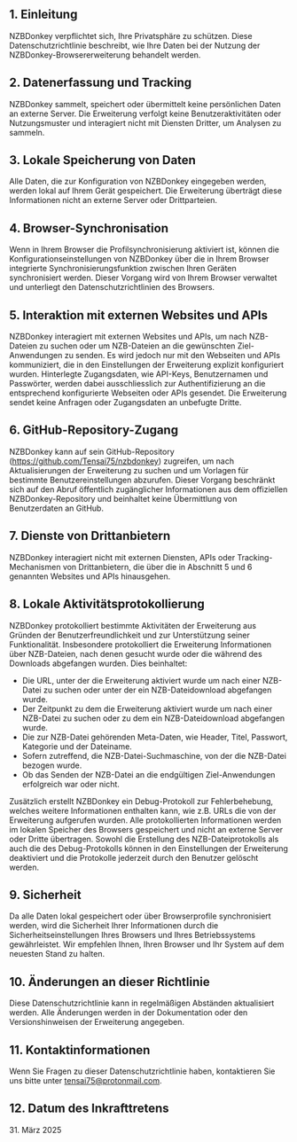 ## 1. Einleitung

NZBDonkey verpflichtet sich, Ihre Privatsphäre zu schützen. Diese Datenschutzrichtlinie beschreibt, wie Ihre Daten bei der Nutzung der NZBDonkey-Browsererweiterung behandelt werden.

## 2. Datenerfassung und Tracking

NZBDonkey sammelt, speichert oder übermittelt keine persönlichen Daten an externe Server. Die Erweiterung verfolgt keine Benutzeraktivitäten oder Nutzungsmuster und interagiert nicht mit Diensten Dritter, um Analysen zu sammeln.

## 3. Lokale Speicherung von Daten

Alle Daten, die zur Konfiguration von NZBDonkey eingegeben werden, werden lokal auf Ihrem Gerät gespeichert. Die Erweiterung überträgt diese Informationen nicht an externe Server oder Drittparteien.

## 4. Browser-Synchronisation

Wenn in Ihrem Browser die Profilsynchronisierung aktiviert ist, können die Konfigurationseinstellungen von NZBDonkey über die in Ihrem Browser integrierte Synchronisierungsfunktion zwischen Ihren Geräten synchronisiert werden. Dieser Vorgang wird von Ihrem Browser verwaltet und unterliegt den Datenschutzrichtlinien des Browsers.

## 5. Interaktion mit externen Websites und APIs

NZBDonkey interagiert mit externen Websites und APIs, um nach NZB-Dateien zu suchen oder um NZB-Dateien an die gewünschten Ziel-Anwendungen zu senden. Es wird jedoch nur mit den Webseiten und APIs kommuniziert, die in den Einstellungen der Erweiterung explizit konfiguriert wurden. Hinterlegte Zugangsdaten, wie API-Keys, Benutzernamen und Passwörter, werden dabei ausschliesslich zur Authentifizierung an die entsprechend konfigurierte Webseiten oder APIs gesendet.
Die Erweiterung sendet keine Anfragen oder Zugangsdaten an unbefugte Dritte.

## 6. GitHub-Repository-Zugang

NZBDonkey kann auf sein GitHub-Repository (https://github.com/Tensai75/nzbdonkey) zugreifen, um nach Aktualisierungen der Erweiterung zu suchen und um Vorlagen für bestimmte Benutzereinstellungen abzurufen. Dieser Vorgang beschränkt sich auf den Abruf öffentlich zugänglicher Informationen aus dem offiziellen NZBDonkey-Repository und beinhaltet keine Übermittlung von Benutzerdaten an GitHub.

## 7. Dienste von Drittanbietern

NZBDonkey interagiert nicht mit externen Diensten, APIs oder Tracking-Mechanismen von Drittanbietern, die über die in Abschnitt 5 und 6 genannten Websites und APIs hinausgehen.

## 8. Lokale Aktivitätsprotokollierung

NZBDonkey protokolliert bestimmte Aktivitäten der Erweiterung aus Gründen der Benutzerfreundlichkeit und zur Unterstützung seiner Funktionalität. Insbesondere protokolliert die Erweiterung Informationen über NZB-Dateien, nach denen gesucht wurde oder die während des Downloads abgefangen wurden. Dies beinhaltet:

- Die URL, unter der die Erweiterung aktiviert wurde um nach einer NZB-Datei zu suchen oder unter der ein NZB-Dateidownload abgefangen wurde.
- Der Zeitpunkt zu dem die Erweiterung aktiviert wurde um nach einer NZB-Datei zu suchen oder zu dem ein NZB-Dateidownload abgefangen wurde.
- Die zur NZB-Datei gehörenden Meta-Daten, wie Header, Titel, Passwort, Kategorie und der Dateiname.
- Sofern zutreffend, die NZB-Datei-Suchmaschine, von der die NZB-Datei bezogen wurde.
- Ob das Senden der NZB-Datei an die endgültigen Ziel-Anwendungen erfolgreich war oder nicht.

Zusätzlich erstellt NZBDonkey ein Debug-Protokoll zur Fehlerbehebung, welches weitere Informationen enthalten kann, wie z.B. URLs die von der Erweiterung aufgerufen wurden.
Alle protokollierten Informationen werden im lokalen Speicher des Browsers gespeichert und nicht an externe Server oder Dritte übertragen. Sowohl die Erstellung des NZB-Dateiprotokolls als auch die des Debug-Protokolls können in den Einstellungen der Erweiterung deaktiviert und die Protokolle jederzeit durch den Benutzer gelöscht werden.

## 9. Sicherheit

Da alle Daten lokal gespeichert oder über Browserprofile synchronisiert werden, wird die Sicherheit Ihrer Informationen durch die Sicherheitseinstellungen Ihres Browsers und Ihres Betriebssystems gewährleistet. Wir empfehlen Ihnen, Ihren Browser und Ihr System auf dem neuesten Stand zu halten.

## 10. Änderungen an dieser Richtlinie

Diese Datenschutzrichtlinie kann in regelmäßigen Abständen aktualisiert werden. Alle Änderungen werden in der Dokumentation oder den Versionshinweisen der Erweiterung angegeben.

## 11. Kontaktinformationen

Wenn Sie Fragen zu dieser Datenschutzrichtlinie haben, kontaktieren Sie uns bitte unter tensai75@protonmail.com.

## 12. Datum des Inkrafttretens

31\. März 2025
